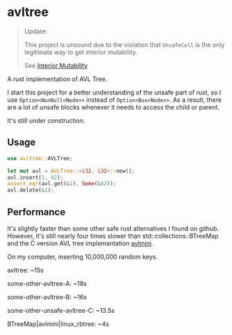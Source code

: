 # avltree

> Update:
> 
> This project is unsound due to the violation that `UnsafeCell` is the only legitimate way to get interior mutability.
> 
> See [Interior Mutability](https://doc.rust-lang.org/stable/reference/interior-mutability.html?highlight=internal%20mu#interior-mutability)

A rust implementation of AVL Tree. 

I start this project for a better understanding of the unsafe part of rust,
so I use `Option<NonNull<Node>>` instead of `Option<Box<Node>>`.
As a result, there are a lot of unsafe blocks whenever it needs to access the child or parent.

It's still under construction.

## Usage
```rust
use avltree::AVLTree;

let mut avl = AVLTree::<i32, i32>::new();
avl.insert(1, 42);
assert_eq!(avl.get(&1), Some(&42));
avl.delete(&1);
```

## Performance
It's slightly faster than some other safe rust alternatives I found on github.
However, it's still nearly four times slower than std::collections::BTreeMap 
and the C version AVL tree implemantation [avlmini](https://github.com/skywind3000/avlmini).


On my computer, inserting 10,000,000 random keys.

avltree: ~15s

some-other-avltree-A: ~18s

some-other-avltree-B: ~16s

some-other-unsafe-avltree-C: ~13.5s

BTreeMap|avlmini|linux_rbtree: ~4s
